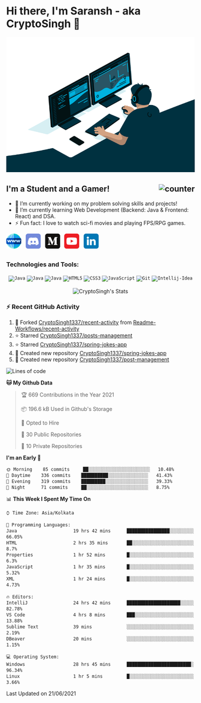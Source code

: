 # Hi there, I'm Saransh - aka CryptoSingh 👋

<div align="center">
<img src="https://github.com/CryptoSingh1337/CryptoSingh1337/blob/master/icons/code.gif" height="360px" width="640px" alt="gif"/>
</div>

## I'm a Student and a Gamer!<img src="https://komarev.com/ghpvc/?username=cryptosingh1337" alt="counter" align="right"/>

- 🔭 I’m currently working on my problem solving skills and projects!
- 🌱 I’m currently learning Web Development (Backend: Java & Frontend: React) and DSA.
- ⚡ Fun fact: I love to watch sci-fi movies and playing FPS/RPG games.

<a href="https://cryptosingh1337.github.io/" target="_blank"><img alt="website" height="40px" width="40px" src="./icons/world-wide-web.svg"/></a>&nbsp;&nbsp;
<a href="https://discord.gg/6efHuzv" target="_blank"><img alt="discord" height="40px" width="40px" src="https://raw.githubusercontent.com/edent/SuperTinyIcons/master/images/svg/discord.svg"/></a>&nbsp;&nbsp;
<a href="https://cryptosingh1337.medium.com/" target="_blank"><img alt="Medium" height="40px" width="40px" src="https://raw.githubusercontent.com/edent/SuperTinyIcons/master/images/svg/medium.svg"/></a>&nbsp;&nbsp;
<a href="https://www.youtube.com/cryptosingh" target="_blank"><img alt="youtube" height="40px" width="40px" src="https://raw.githubusercontent.com/edent/SuperTinyIcons/master/images/svg/youtube.svg"/></a>&nbsp;&nbsp;
<a href="https://www.linkedin.com/in/saransh-kumar-2k19/" target="_blank"><img alt="linkedin" height="40px" width="40px" src="https://raw.githubusercontent.com/edent/SuperTinyIcons/master/images/svg/linkedin.svg"/></a>

##

### Technologies and Tools:

<div align="center">
<code><img alt="Java" height="40px" width="40px" src="https://raw.githubusercontent.com/tomchen/stack-icons/master/logos/java.svg" title="Java"/></code>
<code><img alt="Java" height="40px" width="40px" src="https://raw.githubusercontent.com/tomchen/stack-icons/master/logos/spring.svg" title="Spring"/></code>
<code><img alt="Java" height="40px" width="40px" src="https://raw.githubusercontent.com/tomchen/stack-icons/master/logos/hibernate.svg" title="Hibernate"/></code>
<code><img alt="HTML5" height="40px" width="40px" src="https://raw.githubusercontent.com/tomchen/stack-icons/master/logos/html-5.svg" title="HTML5"/></code>
<code><img alt="CSS3" height="40px" width="40px" src="https://raw.githubusercontent.com/tomchen/stack-icons/master/logos/css-3.svg" title="CSS3"/></code>
<code><img alt="JavaScript" height="40px" width="40px" src="https://raw.githubusercontent.com/tomchen/stack-icons/master/logos/bootstrap.svg" title="Bootstrap"/></code>
<code><img alt="Git" height="40px" width="40px" src="https://raw.githubusercontent.com/tomchen/stack-icons/master/logos/git-icon.svg" title="Git"/></code>
<code><img alt="Intellij-Idea" height="40px" width="40px" src="https://raw.githubusercontent.com/tomchen/stack-icons/master/logos/intellij-idea.svg" title="Intellij-IDEA"/></code>
</div>
<br>
<div align="center">
<img  alt="CryptoSingh's Stats" src="https://github-readme-stats.vercel.app/api?username=CryptoSingh1337&show_icons=true&bg_color=FFFFFF&title_color=003140&icon_color=003140&text_color=0486AA" title="Stats"/>
</div>

### ⚡ Recent GitHub Activity

<!--RECENT_ACTIVITY:start-->
1. 🔱 Forked [CryptoSingh1337/recent-activity](https://github.com/CryptoSingh1337/recent-activity) from [Readme-Workflows/recent-activity](https://github.com/Readme-Workflows/recent-activity)
2. ⭐ Starred [CryptoSingh1337/posts-management](https://github.com/CryptoSingh1337/posts-management)
3. ⭐ Starred [CryptoSingh1337/spring-jokes-app](https://github.com/CryptoSingh1337/spring-jokes-app)
4. 📔 Created new repository [CryptoSingh1337/spring-jokes-app](https://github.com/CryptoSingh1337/spring-jokes-app)
5. 📔 Created new repository [CryptoSingh1337/post-management](https://github.com/CryptoSingh1337/post-management)
<!--RECENT_ACTIVITY:end-->


<!--START_SECTION:waka-->
![Lines of code](https://img.shields.io/badge/From%20Hello%20World%20I%27ve%20Written-346450%20lines%20of%20code-blue)

**🐱 My Github Data** 

> 🏆 669 Contributions in the Year 2021
 > 
> 📦 196.6 kB Used in Github's Storage 
 > 
> 💼 Opted to Hire
 > 
> 📜 30 Public Repositories 
 > 
> 🔑 10 Private Repositories  
 > 
**I'm an Early 🐤** 

```text
🌞 Morning    85 commits     ██░░░░░░░░░░░░░░░░░░░░░░░   10.48% 
🌆 Daytime    336 commits    ██████████░░░░░░░░░░░░░░░   41.43% 
🌃 Evening    319 commits    █████████░░░░░░░░░░░░░░░░   39.33% 
🌙 Night      71 commits     ██░░░░░░░░░░░░░░░░░░░░░░░   8.75%

```


📊 **This Week I Spent My Time On** 

```text
⌚︎ Time Zone: Asia/Kolkata

💬 Programming Languages: 
Java                     19 hrs 42 mins      ████████████████░░░░░░░░░   66.05% 
HTML                     2 hrs 35 mins       ██░░░░░░░░░░░░░░░░░░░░░░░   8.7% 
Properties               1 hr 52 mins        █░░░░░░░░░░░░░░░░░░░░░░░░   6.3% 
JavaScript               1 hr 35 mins        █░░░░░░░░░░░░░░░░░░░░░░░░   5.32% 
XML                      1 hr 24 mins        █░░░░░░░░░░░░░░░░░░░░░░░░   4.73%

🔥 Editors: 
IntelliJ                 24 hrs 42 mins      ████████████████████░░░░░   82.78% 
VS Code                  4 hrs 8 mins        ███░░░░░░░░░░░░░░░░░░░░░░   13.88% 
Sublime Text             39 mins             ░░░░░░░░░░░░░░░░░░░░░░░░░   2.19% 
DBeaver                  20 mins             ░░░░░░░░░░░░░░░░░░░░░░░░░   1.15%

💻 Operating System: 
Windows                  28 hrs 45 mins      ████████████████████████░   96.34% 
Linux                    1 hr 5 mins         █░░░░░░░░░░░░░░░░░░░░░░░░   3.66%

```


 Last Updated on 21/06/2021
<!--END_SECTION:waka-->
